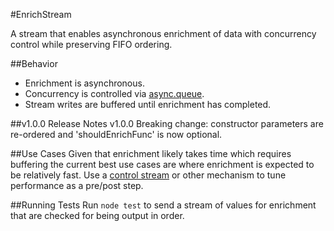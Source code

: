 #EnrichStream

A stream that enables asynchronous enrichment of data with concurrency control while preserving FIFO ordering.

##Behavior
* Enrichment is asynchronous.
* Concurrency is controlled via [async.queue](https://github.com/caolan/async).
* Stream writes are buffered until enrichment has completed.

##v1.0.0 Release Notes
v1.0.0 Breaking change: constructor parameters are re-ordered and 'shouldEnrichFunc' is now optional.

##Use Cases
Given that enrichment likely takes time which requires buffering the current best use cases are where enrichment is expected to be relatively fast.
Use a [control stream](https://github.com/substack/stream-handbook#control-streams) or other mechanism to tune performance as a pre/post step.

##Running Tests
Run `node test` to send a stream of values for enrichment that are checked for being output in order.




